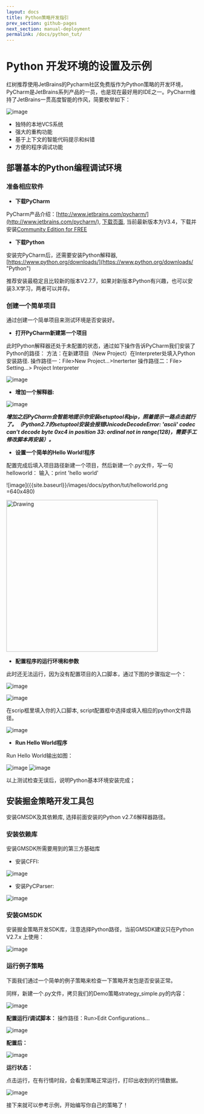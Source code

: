 ```yaml
---
layout: docs
title: Python策略开发指引  
prev_section: github-pages
next_section: manual-deployment
permalink: /docs/python_tut/
---
```


Python 开发环境的设置及示例
=============

红树推荐使用JetBrains的Pycharm社区免费版作为Python策略的开发环境，PyCharm是JetBrains系列产品的一员，也是现在最好用的IDE之一。PyCharm维持了JetBrains一贯高度智能的作风，简要枚举如下：

![image]({{site.baseurl}}/images/docs/python/tut/pycharm.jpg)

* 独特的本地VCS系统
* 强大的重构功能
* 基于上下文的智能代码提示和纠错
* 方便的程序调试功能

## 部署基本的Python编程调试环境

### 准备相应软件
* **下载PyCharm**
 
PyCharm产品介绍：[http://www.jetbrains.com/pycharm/](http://www.jetbrains.com/pycharm/), [下载页面](http://www.jetbrains.com/pycharm/download/), 当前最新版本为V3.4，下载并安装[Community Edition for FREE](http://www.jetbrains.com/pycharm/download/download_thanks.jsp)

* **下载Python**

安装完PyCharm后，还需要安装Python解释器, [https://www.python.org/downloads/](https://www.python.org/downloads/ "Python")

推荐安装最稳定且比较新的版本V2.7.7，如果对新版本Python有兴趣，也可以安装3.X学习，两者可以并存。

### 创建一个简单项目

通过创建一个简单项目来测试环境是否安装好。

* **打开PyCharm新建第一个项目**

此时Python解释器还处于未配置的状态，通过如下操作告诉PyCharm我们安装了Python的路径：
方法：在新建项目（New Project）在Interpreter处填入Python安装路径.
操作路径一：File>New Project...>Inerterter
操作路径二：File> Setting...> Project Interpreter

![image]({{site.baseurl}}/images/docs/python/tut/newproject.png)

* **增加一个解释器:**

![image]({{site.baseurl}}/images/docs/python/tut/pythoninterpreter.png)


***增加之后PyCharm会智能地提示你安装setuptool和pip，照着提示一路点击就行了。（Python2.7的setuptool安装会报错UnicodeDecodeError: 'ascii' codec can't decode byte 0xc4 in position 33: ordinal not in range(128)，需要手工修改脚本再安装）。***

* **设置一个简单的Hello World!程序**

配置完成后填入项目路径新建一个项目，然后新建一个.py文件，写一句helloworld：
输入：print 'hello world'

![image]({{site.baseurl}}/images/docs/python/tut/helloworld.png =640x480)

<img src="{{site.baseurl}}/images/docs/python/tut/helloworld.png" alt="Drawing" style="width: 400px;"/>

* **配置程序的运行环境和参数**

此时还无法运行，因为没有配置项目的入口脚本，通过下图的步骤指定一个：

![image]({{site.baseurl}}/images/docs/python/tut/config_run.png)


![image]({{site.baseurl}}/images/docs/python/tut/config_run1.png)


在scrip框里填入你的入口脚本, script配置框中选择或填入相应的python文件路径。

![image]({{site.baseurl}}/images/docs/python/tut/config_runn.png)

* **Run Hello World程序**

Run Hello World输出如图：

![image]({{site.baseurl}}/images/docs/python/tut/config_run3.png)
![image]({{site.baseurl}}/images/docs/python/tut/hello_output.png)

以上测试检查无误后，说明Python基本环境安装完成；

## 安装掘金策略开发工具包

安装GMSDK及其依赖库, 选择前面安装的Python v2.7.6解释器路径。

### 安装依赖库

安装GMSDK所需要用到的第三方基础库

* 安装CFFI:

![image]({{site.baseurl}}/images/docs/python/tut/gmsdk_install_cffi.png) 

* 安装PyCParser:

![image]({{site.baseurl}}/images/docs/python/tut/gmsdk_install_cparser.png) 

### 安装GMSDK

安装掘金策略开发SDK库，注意选择Python路径，当前GMSDK建议只在Python V2.7.x 上使用：

![image]({{site.baseurl}}/images/docs/python/tut/gmsdk_install_gmsdk.png) 


### 运行例子策略

下面我们通过一个简单的例子策略来检查一下策略开发包是否安装正常。

同样，新建一个.py文件，拷贝我们的Demo策略strategy_simple.py的内容：

![image]({{site.baseurl}}/images/docs/python/tut/strategy_demo.png)

**配置运行/调试脚本：**
操作路径：Run>Edit Configurations...

![image]({{site.baseurl}}/images/docs/python/tut/strategy_run.png)

**配置后：**

![image]({{site.baseurl}}/images/docs/python/tut/strategy_run1.png)

**运行状态：**

点击运行，在有行情时段，会看到策略正常运行，打印出收到的行情数据。

![image]({{site.baseurl}}/images/docs/python/tut/result.png)


接下来就可以参考示例，开始编写你自己的策略了！

